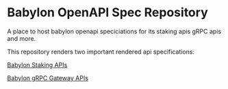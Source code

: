# Babylon OpenAPI Spec Repository
A place to host babylon openapi speciciations for its staking apis gRPC apis and more.

This repository renders two important rendered api specifications: 

[Babylon Staking APIs](https://babylonlabs-io.github.io/babylon-openapi-spec/public/babylon-staking/)

[Babylon gRPC Gateway APIs](https://babylonlabs-io.github.io/babylon-openapi-spec/public/babylon-rpc/)